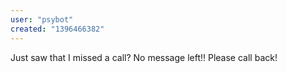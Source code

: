 ```yaml
---
user: "psybot"
created: "1396466382"
---
```


Just saw that I missed a call? No message left!! Please call back!
